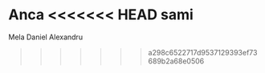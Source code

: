 Anca
<<<<<<< HEAD
sami
=======
Mela
Daniel
Alexandru
>>>>>>> a298c6522717d9537129393ef73689b2a68e0506
